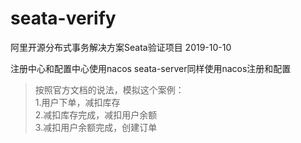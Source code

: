 # seata-verify

阿里开源分布式事务解决方案Seata验证项目
2019-10-10

注册中心和配置中心使用nacos
seata-server同样使用nacos注册和配置

> 按照官方文档的说法，模拟这个案例：
> <br/> 1.用户下单，减扣库存
> <br/> 2.减扣库存完成，减扣用户余额
> <br/> 3.减扣用户余额完成，创建订单
